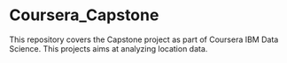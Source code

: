# Coursera_Capstone
This repository covers the Capstone project as part of Coursera IBM Data Science. This projects aims at analyzing location data.
